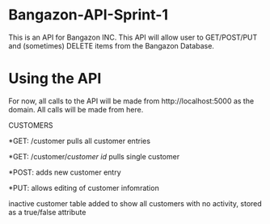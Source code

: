 # Bangazon-API-Sprint-1
This is an API for Bangazon INC. This API will allow user to GET/POST/PUT and (sometimes) DELETE items from the Bangazon Database.

# Using the API
For now, all calls to the API will be made from http://localhost:5000 as the domain. All calls will be made from here.

CUSTOMERS

*GET: /customer pulls all customer entries

*GET: /customer/*customer id* pulls single customer

*POST: adds new customer entry

*PUT: allows editing of customer infomration

inactive customer table added to show all customers with no activity, stored as a true/false attribute
